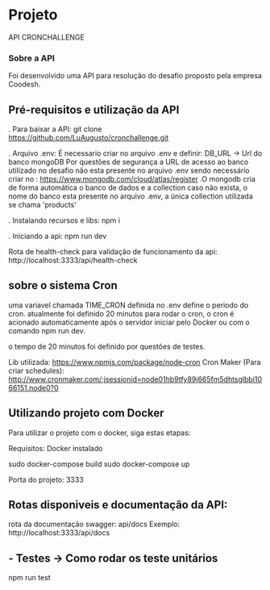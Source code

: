# Projeto

API CRONCHALLENGE

### Sobre a API

Foi desenvolvido uma API para resolução do desafio proposto pela empresa Coodesh.

## Pré-requisitos e utilização da API

. Para baixar a API:
git clone https://github.com/LuAugusto/cronchallenge.git

. Arquivo .env:
É necessario criar no arquivo .env e definir:
DB_URL -> Url do banco mongoDB
Por questões de segurança a URL de acesso ao banco utilizado no desafio não esta presente no arquivo .env
sendo necessário criar no : https://www.mongodb.com/cloud/atlas/register
.O mongodb cria de forma automática o banco de dados e a collection caso não exista, o nome do banco
esta presente no arquivo .env, a única collection utilizada se chama 'products'

. Instalando recursos e libs:
npm i

. Iniciando a api:
npm run dev

Rota de health-check para validação de funcionamento da api:
http://localhost:3333/api/health-check

## sobre o sistema Cron

uma variavel chamada TIME_CRON definida no .env define o periodo do cron.
atualmente foi definido 20 minutos para rodar o cron, o cron é acionado automaticamente após
o servidor iniciar pelo Docker ou com o comando npm run dev.

o tempo de 20 minutos foi definido por questões de testes.

Lib utilizada: https://www.npmjs.com/package/node-cron
Cron Maker (Para criar schedules): http://www.cronmaker.com/;jsessionid=node01hb9tfy89j665fm5dhtsglbbi1066151.node0?0

## Utilizando projeto com Docker

Para utilizar o projeto com o docker, siga estas etapas:

Requisitos: Docker instalado

sudo docker-compose build
sudo docker-compose up

Porta do projeto: 3333

## Rotas disponiveis e documentação da API:

rota da documentação swagger: api/docs
Exemplo: http://localhost:3333/api/docs

## - Testes -> Como rodar os teste unitários

npm run test
